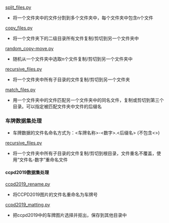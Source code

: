 [split_files.py](./split_files.py)
- 将一个文件夹中的文件分割到多个文件夹中，每个文件夹中包含n个文件

[copy_files.py](./copy_files.py)

- 将一个文件夹下的二级目录所有文件复制/剪切到另一个文件夹中

[random_copy-move.py](./random_copy-move.py)

- 随机从一个文件夹中选取n个文件复制/剪切到另一个文件夹中

[recursive_files.py](./recursive_files.py)

- 将一个文件夹中所有子目录的文件复制/剪切到另一个文件夹

[match_files.py](.match_files.py)

- 用一个文件夹中的文件匹配另一个文件夹中的同名文件，复制或剪切到第三个目录。可以指定被匹配文件夹中文件的后缀名

### 车牌数据集处理

- 车牌数据的文件名命名方式为：<车牌名称>-<数字>.<后缀名>	(不包含<>)

[recursive_files.py](./车牌数据集处理recursive_files.py)

- 将一个文件夹中所有子目录的文件复制/剪切到根目录，文件重名不覆盖，使用“文件名-数字”重命名文件

#### ccpd2019数据集处理

[ccpd2019_rename.py](./车牌数据集处理/ccpd2019数据集处理/ccpd2019_rename.py)

- 将CCPD2019图片的文件名重命名为车牌号

[ccpd2019_matting.py](./车牌数据集处理/ccpd2019数据集处理/ccpd2019_matting.py)

- 把ccpd2019中的车牌图片选择并抠出，保存到其他目录中